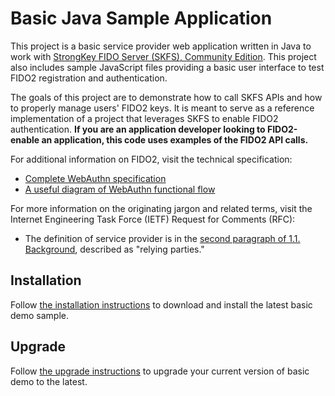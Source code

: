 # Basic Java Sample Application
This project is a basic service provider web application written in Java to work with [StrongKey FIDO Server (SKFS), Community Edition](https://github.com/StrongKey/fido2). This project also includes sample JavaScript files providing a basic user interface to test FIDO2 registration and authentication.

The goals of this project are to demonstrate how to call SKFS APIs and how to properly manage users' FIDO2 keys. It is meant to serve as a reference implementation of a project that leverages SKFS to enable FIDO2 authentication. **If you are an application developer looking to FIDO2-enable an application, this code uses examples of the FIDO2 API calls.**

For additional information on FIDO2, visit the technical specification:

- [Complete WebAuthn specification](https://www.w3.org/TR/webauthn)
- [A useful diagram of WebAuthn functional flow](https://www.w3.org/TR/webauthn/#api)

For more information on the originating jargon and related terms, visit the Internet Engineering Task Force (IETF) Request for Comments (RFC):

- The definition of service provider is in the [second paragraph of 1.1. Background](https://tools.ietf.org/html/rfc3647#section-1.1), described as "relying parties."

## Installation
Follow [the installation instructions](https://docs.strongkey.com/index.php/skfs-home/skfs-usage/skfs-proof-of-concept-java-application) to download and install the latest basic demo sample.

## Upgrade
Follow [the upgrade instructions](docs/Upgrade_Guide_Linux.md) to upgrade your current version of basic demo to the latest.
